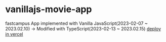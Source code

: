 # vanillajs-movie-app
fastcampus App implemented with Vanilla JavaScript(2023-02-07 ~ 2023.02.10) -> Modified with TypeScript(2023-02-13 ~ 2023.02.15)
[deploy in vercel](https://vanillajs-movie-app-kappa.vercel.app/)

